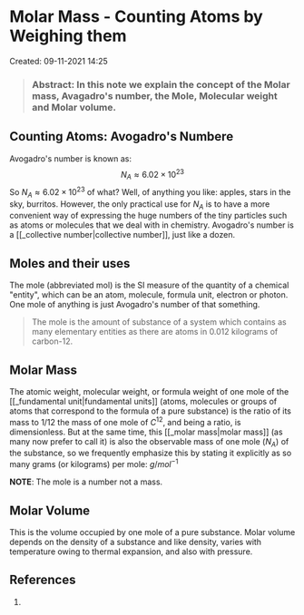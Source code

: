 # Molar Mass - Counting Atoms by Weighing them
Created: 09-11-2021 14:25

> ### **Abstract:** In this note we explain the concept of the Molar mass, Avagadro's number, the Mole, Molecular weight and Molar volume.

## Counting Atoms: Avogadro's Numbere
Avogadro's number is known as:
$$N_A\approx6.02\times10^{23}$$
So $N_A\approx6.02\times10^{23}$ of what? Well, of anything you like: apples, stars in the sky, burritos. However, the only practical use for $N_A$ is to have a more convenient way of expressing the huge numbers of the tiny particles such as atoms or molecules that we deal with in chemistry. Avogadro's number is a [[_collective number|collective number]], just like a dozen.

## Moles and their uses
The mole (abbreviated mol) is the SI measure of the quantity of a chemical "entity", which can be an atom, molecule, formula unit, electron or photon.
One mole of anything is just Avogadro's number of that something.

> The mole is the amount of substance of a system which contains as many elementary entities as there are atoms in $0.012$ kilograms of carbon-12.

## Molar Mass
The atomic weight, molecular weight, or formula weight of one mole of the [[_fundamental unit|fundamental units]] (atoms, molecules or groups of atoms that correspond to the formula of a pure substance) is the ratio of its mass to $1/12$ the mass of one mole of $C^{12}$, and being a ratio, is dimensionless. But at the same time, this [[_molar mass|molar mass]] (as many now prefer to call it) is also the observable mass of one mole ($N_A$) of the substance, so we frequently emphasize this by stating it explicitly as so many grams (or kilograms) per mole: $g/mol^{-1}$

**NOTE**: The mole is a number not a mass.

## Molar Volume
This is the volume occupied by one mole of a pure substance. Molar volume depends on the density of a substance and like density, varies with temperature owing to thermal expansion, and also with pressure.

## References
1. 